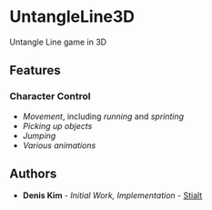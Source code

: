 # UntangleLine3D
 Untangle Line game in 3D
 
## Features

### Character Control
* *Movement*, including *running* and *sprinting*
* *Picking up objects*
* *Jumping*
* *Various animations*

## Authors
* **Denis Kim** - *Initial Work, Implementation* - [Stialt](https://github.com/Stialt)
